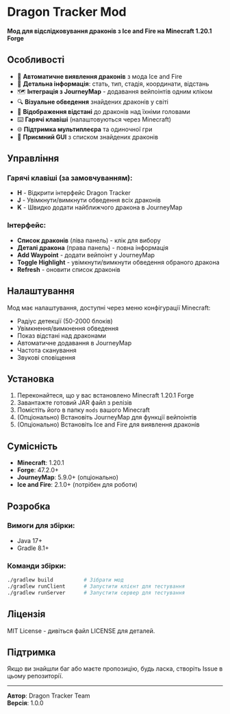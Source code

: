# Dragon Tracker Mod

**Мод для відслідковування драконів з Ice and Fire на Minecraft 1.20.1 Forge**

## Особливості

- 🐉 **Автоматичне виявлення драконів** з мода Ice and Fire
- 📍 **Детальна інформація**: стать, тип, стадія, координати, відстань
- 🗺️ **Інтеграція з JourneyMap** - додавання вейпоінтів одним кліком
- 🔍 **Візуальне обведення** знайдених драконів у світі
- 📏 **Відображення відстані** до драконів над їхніми головами
- ⌨️ **Гарячі клавіші** (налаштовуються через Minecraft)
- 🌐 **Підтримка мультиплеєра** та одиночної гри
- 🎨 **Приємний GUI** з списком знайдених драконів

## Управління

### Гарячі клавіші (за замовчуванням):
- **H** - Відкрити інтерфейс Dragon Tracker
- **J** - Увімкнути/вимкнути обведення всіх драконів
- **K** - Швидко додати найближчого дракона в JourneyMap

### Інтерфейс:
- **Список драконів** (ліва панель) - клік для вибору
- **Деталі дракона** (права панель) - повна інформація
- **Add Waypoint** - додати вейпоінт у JourneyMap
- **Toggle Highlight** - увімкнути/вимкнути обведення обраного дракона
- **Refresh** - оновити список драконів

## Налаштування

Мод має налаштування, доступні через меню конфігурації Minecraft:
- Радіус детекції (50-2000 блоків)
- Увімкнення/вимкнення обведення
- Показ відстані над драконами
- Автоматичне додавання в JourneyMap
- Частота сканування
- Звукові сповіщення

## Установка

1. Переконайтеся, що у вас встановлено Minecraft 1.20.1 Forge
2. Завантажте готовий JAR файл з релізів
3. Помістіть його в папку `mods` вашого Minecraft
4. (Опціонально) Встановіть JourneyMap для функції вейпоінтів
5. (Опціонально) Встановіть Ice and Fire для виявлення драконів

## Сумісність

- **Minecraft**: 1.20.1
- **Forge**: 47.2.0+
- **JourneyMap**: 5.9.0+ (опціонально)
- **Ice and Fire**: 2.1.0+ (потрібен для роботи)

## Розробка

### Вимоги для збірки:
- Java 17+
- Gradle 8.1+

### Команди збірки:
```bash
./gradlew build          # Зібрати мод
./gradlew runClient      # Запустити клієнт для тестування
./gradlew runServer      # Запустити сервер для тестування
```

## Ліцензія

MIT License - дивіться файл LICENSE для деталей.

## Підтримка

Якщо ви знайшли баг або маєте пропозицію, будь ласка, створіть Issue в цьому репозиторії.

---

**Автор**: Dragon Tracker Team  
**Версія**: 1.0.0